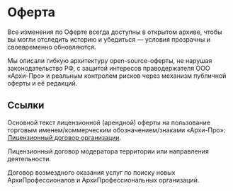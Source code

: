 # Оферта

Все изменения по Оферте всегда доступны в открытом архиве, чтобы вы могли отследить историю и убедиться — условия прозрачны и своевременно обновляются. 

Мы описали гибкую архитектуру open-source-оферты, не нарушая законодательство РФ, с защитой интересов праводержателя ООО «Архи-Про» и реальным контролем рисков через механизм публичной оферты и её редакций.

## Ссылки

Основной текст лицензионной (арендной) оферты на пользование торговым именем/коммерческим обозначением/знаками «Архи-Про»: [Лицензионный договор организации](/offer).

Лицензионный договор модератора территории или направления деятельности.

Договор возмездного оказания услуг по поиску новых АрхиПрофессионалов и АрхиПрофессиональных организаций.
